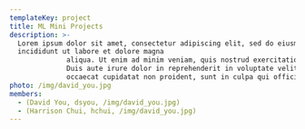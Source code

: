 ```yaml
---
templateKey: project
title: ML Mini Projects
description: >-
  Lorem ipsum dolor sit amet, consectetur adipiscing elit, sed do eiusmod tempor
  incididunt ut labore et dolore magna 
              aliqua. Ut enim ad minim veniam, quis nostrud exercitation ullamco laboris nisi ut aliquip ex ea commodo consequat. 
              Duis aute irure dolor in reprehenderit in voluptate velit esse cillum dolore eu fugiat nulla pariatur. Excepteur sint 
              occaecat cupidatat non proident, sunt in culpa qui officia deserunt mollit anim id est laborum.
photo: /img/david_you.jpg
members:
  - (David You, dsyou, /img/david_you.jpg)
  - (Harrison Chui, hchui, /img/david_you.jpg)
---
```

